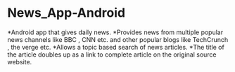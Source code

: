 # News_App-Android
*Android app that gives daily news. 
*Provides news from multiple popular news channels like BBC , CNN etc. and other popular blogs like TechCrunch , the verge etc.
*Allows a topic based search of news articles.
*The title of the article doubles up as a link to complete article on the original source website.
